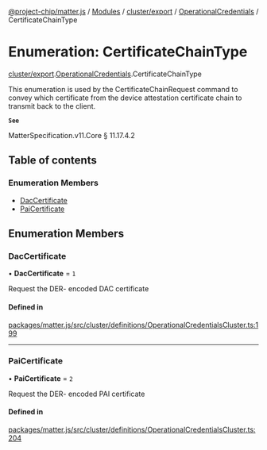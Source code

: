 [@project-chip/matter.js](../README.md) / [Modules](../modules.md) / [cluster/export](../modules/cluster_export.md) / [OperationalCredentials](../modules/cluster_export.OperationalCredentials.md) / CertificateChainType

# Enumeration: CertificateChainType

[cluster/export](../modules/cluster_export.md).[OperationalCredentials](../modules/cluster_export.OperationalCredentials.md).CertificateChainType

This enumeration is used by the CertificateChainRequest command to convey which certificate from the device
attestation certificate chain to transmit back to the client.

**`See`**

MatterSpecification.v11.Core § 11.17.4.2

## Table of contents

### Enumeration Members

- [DacCertificate](cluster_export.OperationalCredentials.CertificateChainType.md#daccertificate)
- [PaiCertificate](cluster_export.OperationalCredentials.CertificateChainType.md#paicertificate)

## Enumeration Members

### DacCertificate

• **DacCertificate** = ``1``

Request the DER- encoded DAC certificate

#### Defined in

[packages/matter.js/src/cluster/definitions/OperationalCredentialsCluster.ts:199](https://github.com/project-chip/matter.js/blob/5f71eedebdb9fa54338bde320c311bb359b7455d/packages/matter.js/src/cluster/definitions/OperationalCredentialsCluster.ts#L199)

___

### PaiCertificate

• **PaiCertificate** = ``2``

Request the DER- encoded PAI certificate

#### Defined in

[packages/matter.js/src/cluster/definitions/OperationalCredentialsCluster.ts:204](https://github.com/project-chip/matter.js/blob/5f71eedebdb9fa54338bde320c311bb359b7455d/packages/matter.js/src/cluster/definitions/OperationalCredentialsCluster.ts#L204)
